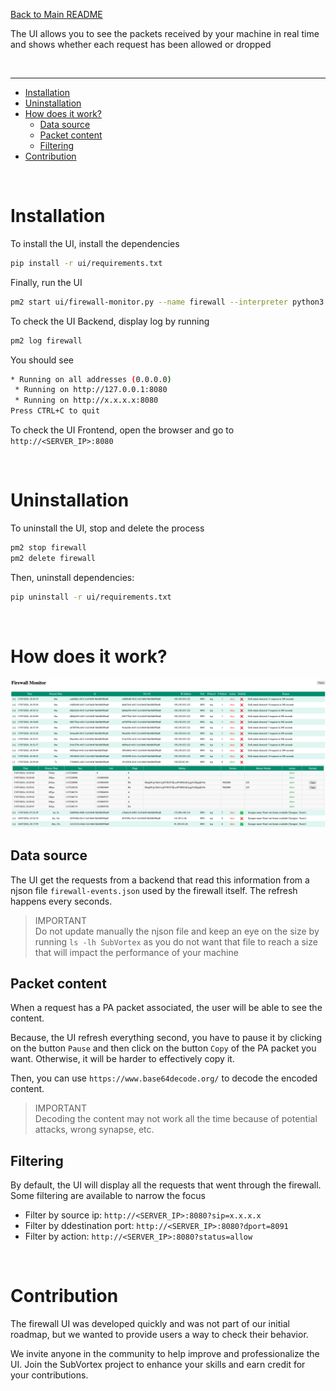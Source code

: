 [Back to Main README](../README.md)

The UI allows you to see the packets received by your machine in real time and shows whether each request has been allowed or dropped

<br />

---

- [Installation](#installation)
- [Uninstallation](#uninstallation)
- [How does it work?](#how-does-it-work)
  - [Data source](#data-source)
  - [Packet content](#packet-content)
  - [Filtering](#filtering)
- [Contribution](#contribution)

<br />

# Installation

To install the UI, install the dependencies

```bash
pip install -r ui/requirements.txt
```

Finally, run the UI

```bash
pm2 start ui/firewall-monitor.py --name firewall --interpreter python3
```

To check the UI Backend, display log by running

```bash
pm2 log firewall
```

You should see

```bash
* Running on all addresses (0.0.0.0)
 * Running on http://127.0.0.1:8080
 * Running on http://x.x.x.x:8080
Press CTRL+C to quit
```

To check the UI Frontend, open the browser and go to `http://<SERVER_IP>:8080`

<br />

# Uninstallation

To uninstall the UI, stop and delete the process

```bash
pm2 stop firewall
pm2 delete firewall
```

Then, uninstall dependencies:

```bash
pip uninstall -r ui/requirements.txt
```

<br />

# How does it work?

![alt text](../docs/assets/firewall-ui.png)

## Data source

The UI get the requests from a backend that read this information from a njson file `firewall-events.json` used by the firewall itself. The refresh happens every seconds.

> IMPORTANT <br />
> Do not update manually the njson file and keep an eye on the size by running `ls -lh SubVortex` as you do not want that file to reach a size that will impact the performance of your machine

## Packet content

When a request has a PA packet associated, the user will be able to see the content.

Because, the UI refresh everything second, you have to pause it by clicking on the button `Pause` and then click on the button `Copy` of the PA packet you want. Otherwise, it will be harder to effectively copy it.

Then, you can use `https://www.base64decode.org/` to decode the encoded content.

> IMPORTANT <br />
> Decoding the content may not work all the time because of potential attacks, wrong synapse, etc.

## Filtering

By default, the UI will display all the requests that went through the firewall. Some filtering are available to narrow the focus

- Filter by source ip: `http://<SERVER_IP>:8080?sip=x.x.x.x`
- Filter by ddestination port: `http://<SERVER_IP>:8080?dport=8091`
- Filter by action: `http://<SERVER_IP>:8080?status=allow`

<br />

# Contribution

The firewall UI was developed quickly and was not part of our initial roadmap, but we wanted to provide users a way to check their behavior.

We invite anyone in the community to help improve and professionalize the UI. Join the SubVortex project to enhance your skills and earn credit for your contributions.
